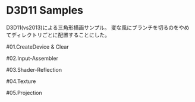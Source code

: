 # D3D11 Samples

D3D11(vs2013)による三角形描画サンプル。
変な風にブランチを切るのをやめてディレクトリごとに配置することにした。

#01.CreateDevice & Clear

#02.Input-Assembler

#03.Shader-Reflection

#04.Texture

#05.Projection

